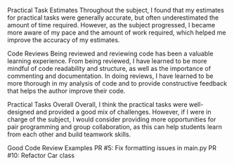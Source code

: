 Practical Task Estimates
Throughout the subject, I found that my estimates for practical tasks were generally accurate, but often underestimated the amount of time required. However, as the subject progressed, I became more aware of my pace and the amount of work required, which helped me improve the accuracy of my estimates.

Code Reviews
Being reviewed and reviewing code has been a valuable learning experience. From being reviewed, I have learned to be more mindful of code readability and structure, as well as the importance of commenting and documentation. In doing reviews, I have learned to be more thorough in my analysis of code and to provide constructive feedback that helps the author improve their code.

Practical Tasks Overall
Overall, I think the practical tasks were well-designed and provided a good mix of challenges. However, if I were in charge of the subject, I would consider providing more opportunities for pair programming and group collaboration, as this can help students learn from each other and build teamwork skills.

Good Code Review Examples
PR #5: Fix formatting issues in main.py
PR #10: Refactor Car class